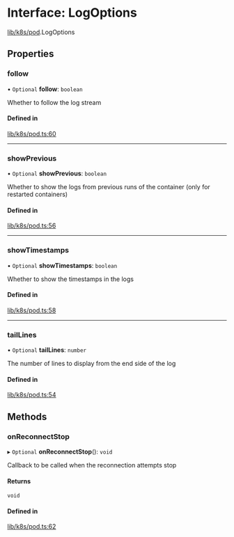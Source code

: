 # Interface: LogOptions

[lib/k8s/pod](../modules/lib_k8s_pod.md).LogOptions

## Properties

### follow

• `Optional` **follow**: `boolean`

Whether to follow the log stream

#### Defined in

[lib/k8s/pod.ts:60](https://github.com/headlamp-k8s/headlamp/blob/65bfc11e/frontend/src/lib/k8s/pod.ts#L60)

___

### showPrevious

• `Optional` **showPrevious**: `boolean`

Whether to show the logs from previous runs of the container (only for restarted containers)

#### Defined in

[lib/k8s/pod.ts:56](https://github.com/headlamp-k8s/headlamp/blob/65bfc11e/frontend/src/lib/k8s/pod.ts#L56)

___

### showTimestamps

• `Optional` **showTimestamps**: `boolean`

Whether to show the timestamps in the logs

#### Defined in

[lib/k8s/pod.ts:58](https://github.com/headlamp-k8s/headlamp/blob/65bfc11e/frontend/src/lib/k8s/pod.ts#L58)

___

### tailLines

• `Optional` **tailLines**: `number`

The number of lines to display from the end side of the log

#### Defined in

[lib/k8s/pod.ts:54](https://github.com/headlamp-k8s/headlamp/blob/65bfc11e/frontend/src/lib/k8s/pod.ts#L54)

## Methods

### onReconnectStop

▸ `Optional` **onReconnectStop**(): `void`

Callback to be called when the reconnection attempts stop

#### Returns

`void`

#### Defined in

[lib/k8s/pod.ts:62](https://github.com/headlamp-k8s/headlamp/blob/65bfc11e/frontend/src/lib/k8s/pod.ts#L62)
